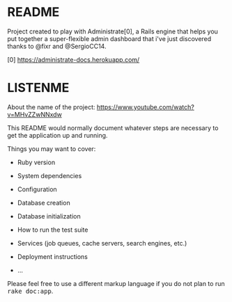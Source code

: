 # README

Project created to play with Administrate[0], a Rails engine that helps you put together a super-flexible admin dashboard that i've just discovered thanks to @fixr and @SergioCC14.

[0] https://administrate-docs.herokuapp.com/

# LISTENME

About the name of the project: https://www.youtube.com/watch?v=MHvZZwNNxdw

This README would normally document whatever steps are necessary to get the
application up and running.

Things you may want to cover:

* Ruby version

* System dependencies

* Configuration

* Database creation

* Database initialization

* How to run the test suite

* Services (job queues, cache servers, search engines, etc.)

* Deployment instructions

* ...


Please feel free to use a different markup language if you do not plan to run
<tt>rake doc:app</tt>.

